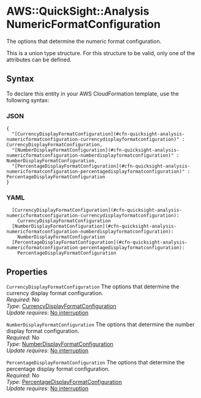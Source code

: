 # AWS::QuickSight::Analysis NumericFormatConfiguration<a name="aws-properties-quicksight-analysis-numericformatconfiguration"></a>

The options that determine the numeric format configuration\.

This is a union type structure\. For this structure to be valid, only one of the attributes can be defined\.

## Syntax<a name="aws-properties-quicksight-analysis-numericformatconfiguration-syntax"></a>

To declare this entity in your AWS CloudFormation template, use the following syntax:

### JSON<a name="aws-properties-quicksight-analysis-numericformatconfiguration-syntax.json"></a>

```
{
  "[CurrencyDisplayFormatConfiguration](#cfn-quicksight-analysis-numericformatconfiguration-currencydisplayformatconfiguration)" : CurrencyDisplayFormatConfiguration,
  "[NumberDisplayFormatConfiguration](#cfn-quicksight-analysis-numericformatconfiguration-numberdisplayformatconfiguration)" : NumberDisplayFormatConfiguration,
  "[PercentageDisplayFormatConfiguration](#cfn-quicksight-analysis-numericformatconfiguration-percentagedisplayformatconfiguration)" : PercentageDisplayFormatConfiguration
}
```

### YAML<a name="aws-properties-quicksight-analysis-numericformatconfiguration-syntax.yaml"></a>

```
  [CurrencyDisplayFormatConfiguration](#cfn-quicksight-analysis-numericformatconfiguration-currencydisplayformatconfiguration):
    CurrencyDisplayFormatConfiguration
  [NumberDisplayFormatConfiguration](#cfn-quicksight-analysis-numericformatconfiguration-numberdisplayformatconfiguration):
    NumberDisplayFormatConfiguration
  [PercentageDisplayFormatConfiguration](#cfn-quicksight-analysis-numericformatconfiguration-percentagedisplayformatconfiguration):
    PercentageDisplayFormatConfiguration
```

## Properties<a name="aws-properties-quicksight-analysis-numericformatconfiguration-properties"></a>

`CurrencyDisplayFormatConfiguration` <a name="cfn-quicksight-analysis-numericformatconfiguration-currencydisplayformatconfiguration"></a>
The options that determine the currency display format configuration\.  
_Required_: No  
_Type_: [CurrencyDisplayFormatConfiguration](aws-properties-quicksight-analysis-currencydisplayformatconfiguration.md)  
_Update requires_: [No interruption](https://docs.aws.amazon.com/AWSCloudFormation/latest/UserGuide/using-cfn-updating-stacks-update-behaviors.html#update-no-interrupt)

`NumberDisplayFormatConfiguration` <a name="cfn-quicksight-analysis-numericformatconfiguration-numberdisplayformatconfiguration"></a>
The options that determine the number display format configuration\.  
_Required_: No  
_Type_: [NumberDisplayFormatConfiguration](aws-properties-quicksight-analysis-numberdisplayformatconfiguration.md)  
_Update requires_: [No interruption](https://docs.aws.amazon.com/AWSCloudFormation/latest/UserGuide/using-cfn-updating-stacks-update-behaviors.html#update-no-interrupt)

`PercentageDisplayFormatConfiguration` <a name="cfn-quicksight-analysis-numericformatconfiguration-percentagedisplayformatconfiguration"></a>
The options that determine the percentage display format configuration\.  
_Required_: No  
_Type_: [PercentageDisplayFormatConfiguration](aws-properties-quicksight-analysis-percentagedisplayformatconfiguration.md)  
_Update requires_: [No interruption](https://docs.aws.amazon.com/AWSCloudFormation/latest/UserGuide/using-cfn-updating-stacks-update-behaviors.html#update-no-interrupt)
